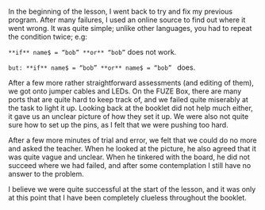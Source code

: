 In the beginning of the lesson, I went back to try and fix my previous program. After many failures, I used an online source to 
find out where it went wrong. It was quite simple; unlike other languages, you had to repeat the condition twice; e.g: 

```**if** name$ = “bob” **or** “bob”``` does not work. 

```but: **if** name$ = “bob” **or** name$ = “bob” ``` does.

After a few more rather straightforward assessments (and editing of them), we got onto jumper cables and LEDs. On the FUZE Box, 
there are many ports that are quite hard to keep track of, and we failed quite miserably at the task to light it up. Looking back 
at the booklet did not help much either, it gave us an unclear picture of how they set it up. We were also not quite sure how to 
set up the pins, as I felt that we were pushing too hard.

After a few more minutes of trial and error, we felt that we could do no more and asked the teacher. When he looked at the picture,
he also agreed that it was quite vague and unclear. When he tinkered with the board, he did not succeed where we had failed, and 
after some contemplation I still have no answer to the problem.

I believe we were quite successful at the start of the lesson, and it was only at this point that I have been completely clueless 
throughout the booklet.
